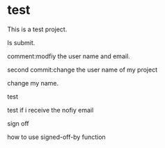 # test
This is a test project.

Is submit.

comment:modfiy the user name and email.

second commit:change the user name of my project

change my name.

test 


test if i receive the nofiy email

sign off

how to use signed-off-by function
